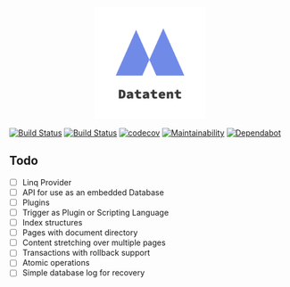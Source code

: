 <p align="center">
<img src="div/logos/logo_transparent.png" alt="Datatent" width="200">
</p>

[![Build Status](https://sebfischer83.visualstudio.com/datatent/_apis/build/status/sebfischer83.datatent?branchName=master&stageName=macOS-latest)](https://sebfischer83.visualstudio.com/datatent/_build/latest?definitionId=1&branchName=master)
[![Build Status](https://sebfischer83.visualstudio.com/datatent/_apis/build/status/sebfischer83.datatent?branchName=master&stageName=windows-latest)](https://sebfischer83.visualstudio.com/datatent/_build/latest?definitionId=1&branchName=master)
[![codecov](https://codecov.io/gh/sebfischer83/datatent/branch/master/graph/badge.svg)](https://codecov.io/gh/sebfischer83/datatent)
[![Maintainability](https://api.codeclimate.com/v1/badges/603bafa2eb4a69b9af00/maintainability)](https://codeclimate.com/github/sebfischer83/datatent/maintainability)
[![Dependabot](https://api.dependabot.com/badges/status?host=github&repo=sebfischer83/datatent)](https://api.dependabot.com/badges/status?host=github&repo=sebfischer83/datatent)

## Todo

- [ ] Linq Provider
- [ ] API for use as an embedded Database
- [ ] Plugins
- [ ] Trigger as Plugin or Scripting Language
- [ ] Index structures
- [ ] Pages with document directory
- [ ] Content stretching over multiple pages
- [ ] Transactions with rollback support
- [ ] Atomic operations
- [ ] Simple database log for recovery
